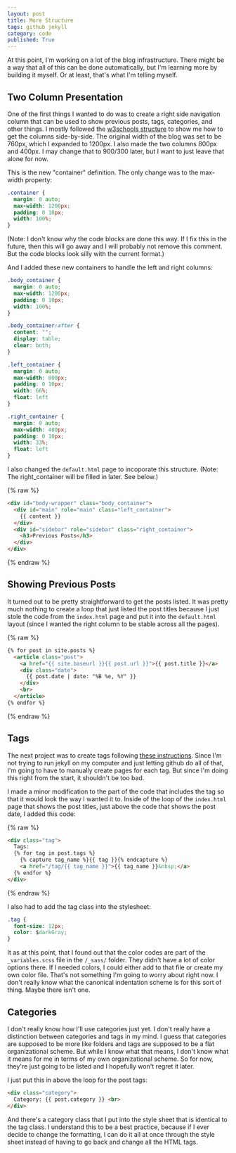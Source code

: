 ```yaml
---
layout: post
title: More Structure
tags: github jekyll
category: code
published: True
---
```


At this point, I'm working on a lot of the blog infrastructure. There might be a way that all of this can be done automatically, but I'm learning more by building it myself. Or at least, that's what I'm telling myself.

## Two Column Presentation

One of the first things I wanted to do was to create a right side navigation column that can be used to show previous posts, tags, categories, and other things. I mostly followed the [w3schools structure](https://www.w3schools.com/howto/howto_css_blog_layout.asp) to show me how to get the columns side-by-side. The original width of the blog was set to be 760px, which I expanded to 1200px. I also made the two columns 800px and 400px. I may change that to 900/300 later, but I want to just leave that alone for now.

This is the new "container" definition. The only change was to the max-width property:

```css
.container {
  margin: 0 auto;
  max-width: 1200px;
  padding: 0 10px;
  width: 100%;
}
```

(Note: I don't know why the code blocks are done this way. If I fix this in the future, then this will go away and I will probably not remove this comment. But the code blocks look silly with the current format.)

And I added these new containers to handle the left and right columns:

```css
.body_container {
  margin: 0 auto;
  max-width: 1200px;
  padding: 0 10px;
  width: 100%;
}

.body_container:after {
  content: "";
  display: table;
  clear: both;
}

.left_container {
  margin: 0 auto;
  max-width: 800px;
  padding: 0 10px;
  width: 66%;
  float: left
}

.right_container {
  margin: 0 auto;
  max-width: 400px;
  padding: 0 10px;
  width: 33%;
  float: left
}
```

I also changed the `default.html` page to incoporate this structure. (Note: The right_container will be filled in later. See below.)

{% raw %}
```html
<div id="body-wrapper" class="body_container">
  <div id="main" role="main" class="left_container">
    {{ content }}
  </div>
  <div id="sidebar" role="sidebar" class="right_container">
    <h3>Previous Posts</h3>
  </div>
</div>
```
{% endraw %}

## Showing Previous Posts

It turned out to be pretty straightforward to get the posts listed. It was pretty much nothing to create a loop that just listed the post titles because I just stole the code from the `index.html` page and put it into the `default.html` layout (since I wanted the right column to be stable across all the pages).

{% raw %}
```html
{% for post in site.posts %}
  <article class="post">
    <a href="{{ site.baseurl }}{{ post.url }}">{{ post.title }}</a>
    <div class="date">
      {{ post.date | date: "%B %e, %Y" }}
    </div>
    <br>
  </article>
{% endfor %}
```
{% endraw %}

## Tags

The next project was to create tags following [these instructions](https://longqian.me/2017/02/09/github-jekyll-tag/). Since I'm not trying to run jekyll on my computer and just letting github do all of that, I'm going to have to manually create pages for each tag. But since I'm doing this right from the start, it shouldn't be too bad.

I made a minor modification to the part of the code that includes the tag so that it would look the way I wanted it to. Inside of the loop of the `index.html` page that shows the post titles, just above the code that shows the post date, I added this code:

{% raw %}
```html
<div class="tag">
  Tags:
  {% for tag in post.tags %}
    {% capture tag_name %}{{ tag }}{% endcapture %}
    <a href="/tag/{{ tag_name }}">{{ tag_name }}&nbsp;</a>
  {% endfor %}
</div>
```
{% endraw %}

I also had to add the tag class into the stylesheet:

```css
.tag {
  font-size: 12px;
  color: $darkGray;
}
```

It as at this point, that I found out that the color codes are part of the `_variables.scss` file in the `/_sass/` folder. They didn't have a lot of color options there. If I needed colors, I could either add to that file or create my own color file. That's not something I'm going to worry about right now.
I don't really know what the canonical indentation scheme is for this sort of thing. Maybe there isn't one.

## Categories

I don't really know how I'll use categories just yet. I don't really have a distinction between categories and tags in my mind. I guess that categories are supposed to be more like folders and tags are supposed to be a flat organizational scheme. But while I know what that means, I don't know what it means for me in terms of my own organizational scheme. So for now, they're just going to be listed and I hopefully won't regret it later.

I just put this in above the loop for the post tags:

```html
<div class="category">
  Category: {{ post.category }} <br>
</div>
```

And there's a category class that I put into the style sheet that is identical to the tag class. I understand this to be a best practice, because if I ever decide to change the formatting, I can do it all at once through the style sheet instead of having to go back and change all the HTML tags.
